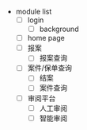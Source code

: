 - module list
  - [ ] login
    - [ ] background
  - [ ] home page
  - [ ] 报案
    - [ ] 报案查询
  - [ ] 案件/保单查询
    - [ ] 结案
    - [ ] 案件查询
  - [ ] 审阅平台
    - [ ] 人工审阅
    - [ ] 智能审阅
